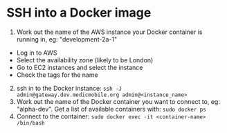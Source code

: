 # SSH into a Docker image

1. Work out the name of the AWS instance your Docker container is running in, eg: "development-2a-1"
  - Log in to AWS
  - Select the availability zone (likely to be London)
  - Go to EC2 instances and select the instance
  - Check the tags for the name
2. ssh in to the Docker instance: `ssh -J admin@gateway.dev.medicmobile.org admin@<instance_name>`
3. Work out the name of the Docker container you want to connect to, eg: "alpha-dev". Get a list of available containers with: `sudo docker ps`
4. Connect to the container: `sudo docker exec -it <container-name> /bin/bash`
